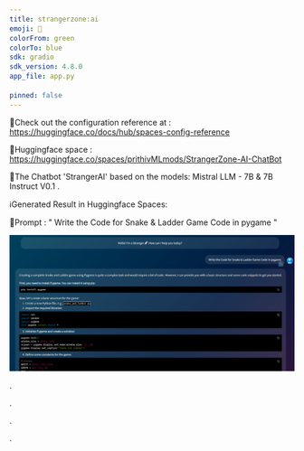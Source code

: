 ```yaml
---
title: strangerzone:ai
emoji: 🐙
colorFrom: green
colorTo: blue
sdk: gradio
sdk_version: 4.8.0
app_file: app.py

pinned: false
---
```



🚀Check out the configuration reference at : https://huggingface.co/docs/hub/spaces-config-reference

🚀Huggingface space : https://huggingface.co/spaces/prithivMLmods/StrangerZone-AI-ChatBot

🚀The Chatbot 'StrangerAI' based on the models: Mistral LLM - 7B & 7B Instruct V0.1 .

ℹ️Generated Result in Huggingface Spaces:

🔮Prompt : " Write the Code for Snake & Ladder Game Code in pygame "

![alt text](assets/cx1.png)

.

.

.

.

